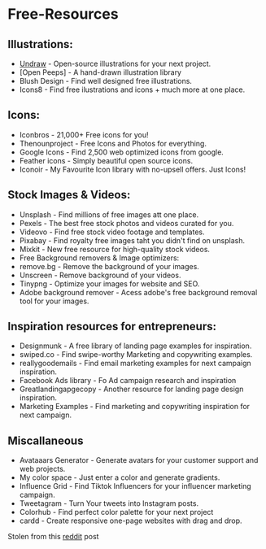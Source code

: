# Free-Resources
## Illustrations:
- [Undraw](https://undraw.co/) - Open-source illustrations for your next project.
- [Open Peeps] - A hand-drawn illustration library
- Blush Design - Find well designed free illustrations.
- Icons8 - Find free ilustrations and icons + much more at one place.

## Icons:
- Iconbros - 21,000+ Free icons for you!
- Thenounproject - Free Icons and Photos for everything.
- Google Icons - Find 2,500 web optimized icons from google.
- Feather icons - Simply beautiful open source icons.
- Iconoir - My Favourite Icon library with no-upsell offers. Just Icons!

## Stock Images & Videos:
- Unsplash - Find millions of free images att one place.
- Pexels - The best free stock photos and videos curated for you.
- Videovo - Find free stock video footage and templates.
- Pixabay - Find royalty free images taht you didn't find on unsplash.
- Mixkit - New free resource for high-quality stock videos.
- Free Background removers & Image optimizers:
- remove.bg - Remove the background of your images.
- Unscreen - Remove background of your videos.
- Tinypng - Optimize your images for website and SEO.
- Adobe background remover - Acess adobe's free background removal tool for your images.

## Inspiration resources for entrepreneurs:
- Designmunk - A free library of landing page examples for inspiration.
- swiped.co - Find swipe-worthy Marketing and copywriting examples.
- reallygoodemails - Find email marketing examples for next campaign inspiration.
- Facebook Ads library - Fo Ad campaign research and inspiration
- Greatlandingapgecopy - Another resource for landing page design inspiration.
- Marketing Examples - Find marketing and copywriting inspiration for next campaign.

## Miscallaneous
- Avataaars Generator - Generate avatars for your customer support and web projects.
- My color space - Just enter a color and generate gradients.
- Influence Grid - Find Tiktok Influencers for your influencer marketing campaign.
- Tweetagram - Turn Your tweets into Instagram posts.
- Colorhub - Find perfect color palette for your next project
- cardd - Create responsive one-page websites with drag and drop.

Stolen from this [reddit](https://www.reddit.com/r/web_design/comments/uq18cp/heres_a_list_of_free_platforms_you_need_for_your/) post
